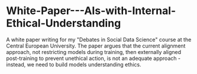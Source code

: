 # White-Paper---AIs-with-Internal-Ethical-Understanding
A white paper writing for my "Debates in Social Data Science" course at the Central European University. The paper argues that the current alignment approach, not restricting models during training, then externally aligned post-training to prevent unethical action, is not an adequate approach - instead, we need to build models understanding ethics.
